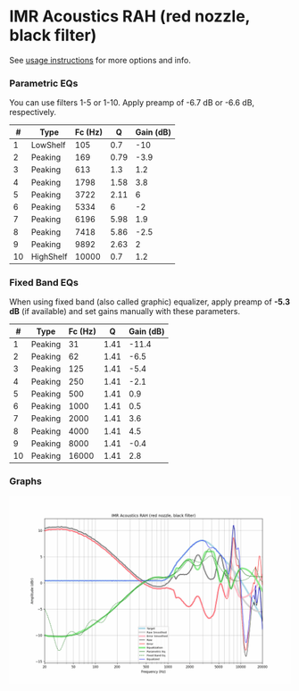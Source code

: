 # IMR Acoustics RAH (red nozzle, black filter)
See [usage instructions](https://github.com/jaakkopasanen/AutoEq#usage) for more options and info.

### Parametric EQs
You can use filters 1-5 or 1-10. Apply preamp of -6.7 dB or -6.6 dB, respectively.

|   # | Type      |   Fc (Hz) |    Q |   Gain (dB) |
|-----|-----------|-----------|------|-------------|
|   1 | LowShelf  |       105 | 0.7  |       -10   |
|   2 | Peaking   |       169 | 0.79 |        -3.9 |
|   3 | Peaking   |       613 | 1.3  |         1.2 |
|   4 | Peaking   |      1798 | 1.58 |         3.8 |
|   5 | Peaking   |      3722 | 2.11 |         6   |
|   6 | Peaking   |      5334 | 6    |        -2   |
|   7 | Peaking   |      6196 | 5.98 |         1.9 |
|   8 | Peaking   |      7418 | 5.86 |        -2.5 |
|   9 | Peaking   |      9892 | 2.63 |         2   |
|  10 | HighShelf |     10000 | 0.7  |         1.2 |

### Fixed Band EQs
When using fixed band (also called graphic) equalizer, apply preamp of **-5.3 dB** (if available) and set gains manually with these parameters.

|   # | Type    |   Fc (Hz) |    Q |   Gain (dB) |
|-----|---------|-----------|------|-------------|
|   1 | Peaking |        31 | 1.41 |       -11.4 |
|   2 | Peaking |        62 | 1.41 |        -6.5 |
|   3 | Peaking |       125 | 1.41 |        -5.4 |
|   4 | Peaking |       250 | 1.41 |        -2.1 |
|   5 | Peaking |       500 | 1.41 |         0.9 |
|   6 | Peaking |      1000 | 1.41 |         0.5 |
|   7 | Peaking |      2000 | 1.41 |         3.6 |
|   8 | Peaking |      4000 | 1.41 |         4.5 |
|   9 | Peaking |      8000 | 1.41 |        -0.4 |
|  10 | Peaking |     16000 | 1.41 |         2.8 |

### Graphs
![](./IMR%20Acoustics%20RAH%20(red%20nozzle,%20black%20filter).png)
